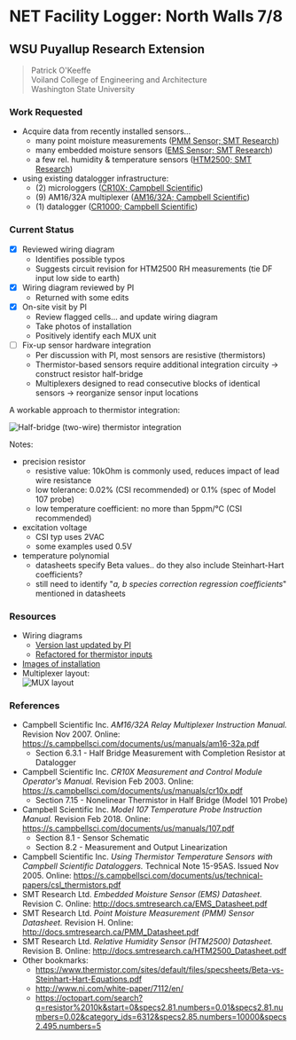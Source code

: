 # NET Facility Logger: North Walls 7/8

## WSU Puyallup Research Extension

> Patrick O'Keeffe  
> Voiland College of Engineering and Architecture  
> Washington State University

### Work Requested

* Acquire data from recently installed sensors...
    * many point moisture measurements ([PMM Sensor; SMT Research](https://www.smtresearch.ca/product-page/point-moisture-measurement-sensor-pmm))
    * many embedded moisture sensors ([EMS Sensor; SMT Research](https://www.smtresearch.ca/product-page/embedded-moisture-sensor-ems))
    * a few rel. humidity & temperature sensors ([HTM2500; SMT Research](https://www.smtresearch.ca/product-page/relative-humidity-sensor))
* using existing datalogger infrastructure:
    * (2) microloggers ([CR10X; Campbell Scientific](https://www.campbellsci.com/cr10x))
    * (9) AM16/32A multiplexer ([AM16/32A; Campbell Scientific](https://www.campbellsci.com/am16-32a))
    * (1) datalogger ([CR1000; Campbell Scientific](https://www.campbellsci.com/cr1000))


### Current Status

* [x] Reviewed wiring diagram
    * Identifies possible typos
    * Suggests circuit revision for HTM2500 RH measurements (tie DF input low
      side to earth)
* [x] Wiring diagram reviewed by PI
    * Returned with some edits
* [x] On-site visit by PI
    * Review flagged cells... and update wiring diagram
    * Take photos of installation
    * Positively identify each MUX unit
* [ ] Fix-up sensor hardware integration
    * Per discussion with PI, most sensors are resistive (thermistors)
    * Thermistor-based sensors require additional integration circuity
      &rarr; construct resistor half-bridge
    * Multiplexers designed to read consecutive blocks of identical sensors 
      &rarr; reorganize sensor input locations

A workable approach to thermistor integration:

![Half-bridge (two-wire) thermistor integration](halfbridge_wiring.png)

Notes:
* precision resistor
    * resistive value: 10kOhm is commonly used, reduces impact of lead wire resistance
    * low tolerance: 0.02% (CSI recommended) or 0.1% (spec of Model 107 probe)
    * low temperature coefficient: no more than 5ppm/°C (CSI recommended)
* excitation voltage
    * CSI typ uses 2VAC
    * some examples used 0.5V
* temperature polynomial
    * datasheets specify Beta values.. do they also include Steinhart-Hart 
      coefficients?
    * still need to identify "*a, b species correction regression coefficients*"
      mentioned in datasheets


### Resources

* Wiring diagrams
    * [Version last updated by PI](Wiring%20Info%20for%20Yadama%20Walls.xlsx)
    * [Refactored for thermistor inputs](Wiring%20Info%20for%20Yadama%20Walls%20(new%20MUX%20inputs).xlsx)
* [Images of installation](images/)
* Multiplexer layout:  
  ![MUX layout](mux_layout.png)


### References

* Campbell Scientific Inc. *AM16/32A Relay Multiplexer Instruction Manual.*
  Revision Nov 2007. Online: <https://s.campbellsci.com/documents/us/manuals/am16-32a.pdf>
    * Section 6.3.1 - Half Bridge Measurement with Completion Resistor at Datalogger
* Campbell Scientific Inc. *CR10X Measurement and Control Module Operator's
  Manual.* Revision Feb 2003. Online: <https://s.campbellsci.com/documents/us/manuals/cr10x.pdf>
    * Section 7.15 - Nonelinear Thermistor in Half Bridge (Model 101 Probe)
* Campbell Scientific Inc. *Model 107 Temperature Probe Instruction Manual.*
  Revision Feb 2018. Online: <https://s.campbellsci.com/documents/us/manuals/107.pdf>
    * Section 8.1 - Sensor Schematic
    * Section 8.2 - Measurement and Output Linearization
* Campbell Scientific Inc. *Using Thermistor Temperature Sensors with Campbell
  Scientific Dataloggers.* Technical Note 15-95AS. Issued Nov 2005. Online:
  <https://s.campbellsci.com/documents/us/technical-papers/csl_thermistors.pdf>
* SMT Research Ltd. *Embedded Moisture Sensor (EMS) Datasheet.* Revision C.
  Online: <http://docs.smtresearch.ca/EMS_Datasheet.pdf>
* SMT Research Ltd. *Point Moisture Measurement (PMM) Sensor Datasheet.*
  Revision H. Online: <http://docs.smtresearch.ca/PMM_Datasheet.pdf>
* SMT Research Ltd. *Relative Humidity Sensor (HTM2500) Datasheet.* Revision B.
  Online: <http://docs.smtresearch.ca/HTM2500_Datasheet.pdf>
* Other bookmarks:
    * https://www.thermistor.com/sites/default/files/specsheets/Beta-vs-Steinhart-Hart-Equations.pdf
    * http://www.ni.com/white-paper/7112/en/
    * https://octopart.com/search?q=resistor%2010k&start=0&specs2.81.numbers=0.01&specs2.81.numbers=0.02&category_ids=6312&specs2.85.numbers=10000&specs2.495.numbers=5




